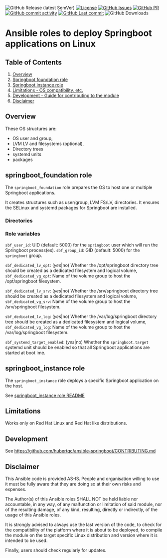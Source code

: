 ![GitHub Release (latest SemVer)](https://img.shields.io/github/v/release/hubertqc/ansible-springboot)
[![License](https://img.shields.io/badge/License-GPLv3-blue.svg)](https://www.gnu.org/licenses/gpl-3.0.html)
[![GitHub Issues](https://img.shields.io/github/issues/hubertqc/ansible-springboot)](https://github.com/hubertqc/ansible-springboot/issues)
[![GitHub PR](https://img.shields.io/github/issues-pr/hubertqc/ansible-springboot)](https://github.com/hubertqc/ansible-springboot/pulls)
[![GitHub commit activity](https://img.shields.io/github/commit-activity/y/hubertqc/ansible-springboot)](https://github.com/hubertqc/ansible-springboot/commits/main)
[![GitHub Last commit](https://img.shields.io/github/last-commit/hubertqc/ansible-springboot)](https://github.com/hubertqc/ansible-springboot/commits/main)
![GitHub Downloads](https://img.shields.io/github/downloads/hubertqc/ansible-springboot/total)

# Ansible roles to deploy Springboot applications on Linux

## Table of Contents

1. [Overview](#overview)
2. [Springboot foundation role](#springboot_foundation-role)
3. [Springboot instance role](#springboot_instance-role)
4. [Limitations - OS compatibility, etc.](#limitations)
5. [Development - Guide for contributing to the module](#development)
6. [Disclaimer](#disclaimer)

## Overview

These OS structures are:

* OS user and group,
* LVM LV and filesystems (optional),
* Directory trees
* systemd units
* packages

## springboot_foundation role

The `springboot_foundation` role prepares the OS to host one or multiple Springboot applications.

It creates structures such as user/group, LVM FS/LV, directories.
It ensures the SELinux and systemd packages for Springboot are installed.

### Directories

### Role variables

`sbf_user_id`: UID (default: 5000) for the `springboot` user which will run the Springboot process(es).
`sbf_group_id`: GID (default: 5000) for the `springboot` group.

`sbf_dedicated_lv_opt`: (_yes_|no) Whether the /opt/springboot directory tree should be created as a dedicated filesystem and logical volume,
`sbf_dedicated_vg_opt`: Name of the volume group to host the /opt/springboot filesystem.

`sbf_dedicated_lv_srv`: (_yes_|no) Whether the /srv/springboot directory tree should be created as a dedicated filesystem and logical volume,
`sbf_dedicated_vg_srv`: Name of the volume group to host the /srv/springboot filesystem.

`sbf_dedicated_lv_log`: (_yes_|no) Whether the /var/log/springboot directory tree should be created as a dedicated filesystem and logical volume,
`sbf_dedicated_vg_log`: Name of the volume group to host the /var/log/springboot filesystem.

`sbf_systemd_target_enabled`: (_yes_|no) Whether the `springboot.target` systemd unit should be enabled so that all Springboot applications are started at boot ime.

## springboot_instance role

The `springboot_instance` role deploys a specific Springboot application on the host.

See [springboot_instance role README](ansible-roles/ansible-role-springboot_instance/README.md)

## Limitations

Works only on Red Hat Linux and Red Hat like distributions.

## Development

See https://github.com/hubertqc/ansible-springboot/CONTRIBUTING.md

## Disclaimer

This Ansible code is provided AS-IS. People and organisation
willing to use it must be fully aware that they are doing so at their own risks and
expenses.

The Author(s) of this Ansible roles SHALL NOT be held liable nor accountable, in
 any way, of any malfunction or limitation of said module, nor of the resulting damage, of
 any kind, resulting, directly or indirectly, of the usage of this Ansible roles.

It is strongly advised to always use the last version of the code, to check for the
compatibility of the platform where it is about to be deployed, to compile the module on
the target specific Linux distribution and version where it is intended to be used.

Finally, users should check regularly for updates.
